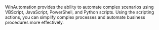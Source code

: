 WinAutomation provides the ability to automate complex scenarios using VBScript, JavaScript, PowerShell, and Python scripts. Using the scripting actions, you can simplify complex processes and automate business procedures more effectively.